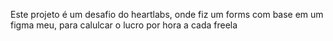 Este projeto é um desafio do heartlabs, onde fiz um forms com base em um figma meu, para calulcar o lucro por hora a cada freela 
